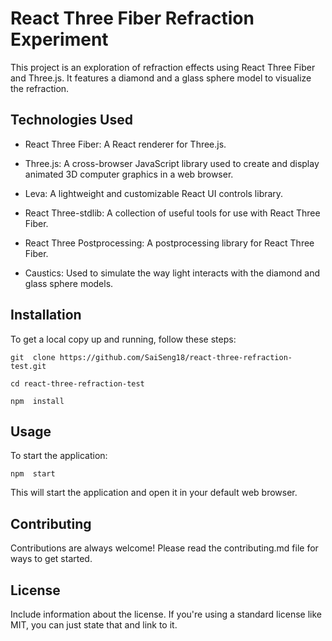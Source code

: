 # React Three Fiber Refraction Experiment

This project is an exploration of refraction effects using React Three Fiber and Three.js. It features a diamond and a glass sphere model to visualize the refraction.

## Technologies Used

- React Three Fiber: A React renderer for Three.js.

- Three.js: A cross-browser JavaScript library used to create and display animated 3D computer graphics in a web browser.

- Leva: A lightweight and customizable React UI controls library.

- React Three-stdlib: A collection of useful tools for use with React Three Fiber.

- React Three Postprocessing: A postprocessing library for React Three Fiber.

- Caustics: Used to simulate the way light interacts with the diamond and glass sphere models.

## Installation

To get a local copy up and running, follow these steps:

    git  clone https://github.com/SaiSeng18/react-three-refraction-test.git

    cd react-three-refraction-test

    npm  install

## Usage

To start the application:

    npm  start

This will start the application and open it in your default web browser.

## Contributing

Contributions are always welcome! Please read the contributing.md file for ways to get started.

## License

Include information about the license. If you're using a standard license like MIT, you can just state that and link to it.
